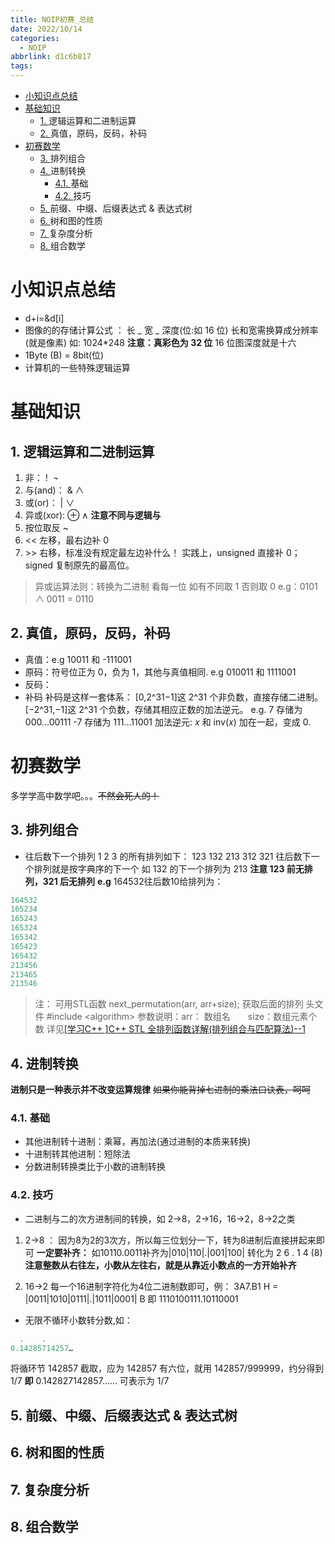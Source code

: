 ```yaml
---
title: NOIP初赛_总结
date: 2022/10/14
categories:
  - NOIP
abbrlink: d1c6b817
tags:
---
```



- [小知识点总结](#小知识点总结)
- [基础知识](#基础知识)
  - [1. <a name='逻辑运算和二进制运算'></a>逻辑运算和二进制运算](#1-逻辑运算和二进制运算)
  - [2. <a name='真值，原码，反码，补码'></a>真值，原码，反码，补码](#2-真值原码反码补码)
- [初赛数学](#初赛数学)
  - [3. <a name='排列组合'></a>排列组合](#3-排列组合)
  - [4. <a name='进制转换'></a>进制转换](#4-进制转换)
    - [4.1. <a name='基础'></a>基础](#41-基础)
    - [4.2. <a name='技巧'></a>技巧](#42-技巧)
  - [5. <a name='前缀、中缀、后缀表达式-&-表达式树'></a>前缀、中缀、后缀表达式 & 表达式树](#5-前缀中缀后缀表达式--表达式树)
  - [6. <a name='树和图的性质'></a>树和图的性质](#6-树和图的性质)
  - [7. <a name='复杂度分析'></a>复杂度分析](#7-复杂度分析)
  - [8. <a name='组合数学'></a>组合数学](#8-组合数学)


# 小知识点总结

- d+i=&d[i]
- 图像的的存储计算公式 ： 长 _ 宽 _ 深度(位:如 16 位)
  长和宽需换算成分辨率(就是像素) 如: 1024\*248 **注意：真彩色为 32 位**
  16 位图深度就是十六
- 1Byte (B) = 8bit(位)
- 计算机的一些特殊逻辑运算

# 基础知识

##  1. <a name='逻辑运算和二进制运算'></a>逻辑运算和二进制运算

1. 非： !  ¬
2. 与(and)： & ∧
3. 或(or)： | ∨
4. 异或(xor): ⊕ ∧ **注意不同与逻辑与**
5. 按位取反 ~
6. << 左移，最右边补 0
7. \>\> 右移，标准没有规定最左边补什么！
   实践上，unsigned 直接补 0；signed 复制原先的最高位。

> 异或运算法则：转换为二进制 看每一位 如有不同取 1 否则取 0
> e.g：0101 ∧ 0011 = 0110

##  2. <a name='真值，原码，反码，补码'></a>真值，原码，反码，补码

- 真值：e.g 10011 和 -111001
- 原码：符号位正为 0，负为 1，其他与真值相同. e.g 010011 和 1111001
- 反码：
- 补码
  补码是这样一套体系：
  [0,2^31−1]这 2^31 个非负数，直接存储二进制。
  [−2^31,−1]这 2^31 个负数，存储其相应正数的加法逆元。
  e.g.
  7 存储为 000...00111
  -7 存储为 111...11001
  加法逆元: 𝑥 和 inv(𝑥) 加在一起，变成 0.

# 初赛数学

多学学高中数学吧。。。~~不然会死人的！~~

##  3. <a name='排列组合'></a>排列组合

- 往后数下一个排列
  1 2 3 的所有排列如下：
  123 132 213 312 321
  往后数下一个排列就是按字典序的下一个
  如 132 的下一个排列为 213 **注意 123 前无排列，321 后无排列**
  **e.g** 164532往后数10给排列为：
```cpp
164532
165234
165243
165324
165342
165423
165432
213456
213465
213546
```

>注： 可用STL函数 next_permutation(arr, arr+size); 获取后面的排列
头文件 #include \<algorithm> 
参数说明：arr： 数组名　　size：数组元素个数
详见[[学习C++ ]C++ STL 全排列函数详解(排列组合与匹配算法)--1](https://blog.csdn.net/KYJL888/article/details/85069557)

##  4. <a name='进制转换'></a>进制转换

**进制只是一种表示并不改变运算规律**
~~如果你能背掉七进制的乘法口诀表，呵呵~~

###  4.1. <a name='基础'></a>基础

- 其他进制转十进制：乘幂，再加法(通过进制的本质来转换)
- 十进制转其他进制：短除法
- 分数进制转换类比于小数的进制转换

###  4.2. <a name='技巧'></a>技巧

- 二进制与二的次方进制间的转换，如 2->8，2->16，16->2，8->2之类
1. 2->8 ：
因为8为2的3次方，所以每三位划分一下，转为8进制后直接拼起来即可 
**一定要补齐：** 如10110.0011补齐为|010|110|.|001|100|
转化为 2 6 . 1 4 (8)
**注意整数从右往左，小数从左往右，就是从靠近小数点的一方开始补齐**

2. 16->2
每一个16进制字符化为4位二进制数即可，例：
3A7.B1 H = |0011|1010|0111|.|1011|0001| B 即 1110100111.10110001

- 无限不循环小数转分数,如：

```cpp
  .    .
0.14285714257…
```

将循环节 142857 截取，应为 142857 有六位，就用 142857/999999，约分得到 1/7
**即** 0.142827142857…… 可表示为 1/7

##  5. <a name='前缀、中缀、后缀表达式-&-表达式树'></a>前缀、中缀、后缀表达式 & 表达式树

##  6. <a name='树和图的性质'></a>树和图的性质

##  7. <a name='复杂度分析'></a>复杂度分析

##  8. <a name='组合数学'></a>组合数学
